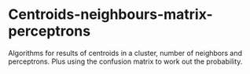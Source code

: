 # Centroids-neighbours-matrix-perceptrons
Algorithms for results of centroids in a cluster, number of neighbors and perceptrons. Plus using the confusion matrix to work out the probability. 
